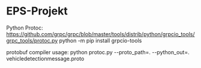# EPS-Projekt

Python Protoc:
https://github.com/grpc/grpc/blob/master/tools/distrib/python/grpcio_tools/grpc_tools/protoc.py
python -m pip install grpcio-tools

protobuf compiler usage:
python protoc.py --proto_path=. --python_out=. vehicledetectionmessage.proto